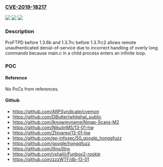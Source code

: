 ### [CVE-2019-18217](https://cve.mitre.org/cgi-bin/cvename.cgi?name=CVE-2019-18217)
![](https://img.shields.io/static/v1?label=Product&message=n%2Fa&color=blue)
![](https://img.shields.io/static/v1?label=Version&message=n%2Fa&color=blue)
![](https://img.shields.io/static/v1?label=Vulnerability&message=n%2Fa&color=brighgreen)

### Description

ProFTPD before 1.3.6b and 1.3.7rc before 1.3.7rc2 allows remote unauthenticated denial-of-service due to incorrect handling of overly long commands because main.c in a child process enters an infinite loop.

### POC

#### Reference
No PoCs from references.

#### Github
- https://github.com/ARPSyndicate/cvemon
- https://github.com/DButter/whitehat_public
- https://github.com/Iknowmyname/Nmap-Scans-M2
- https://github.com/NikulinMS/13-01-hw
- https://github.com/Zhivarev/13-01-hw
- https://github.com/ep-infosec/50_google_honggfuzz
- https://github.com/google/honggfuzz
- https://github.com/lllnx/lllnx
- https://github.com/vshaliii/Funbox2-rookie
- https://github.com/zzzWTF/db-13-01

